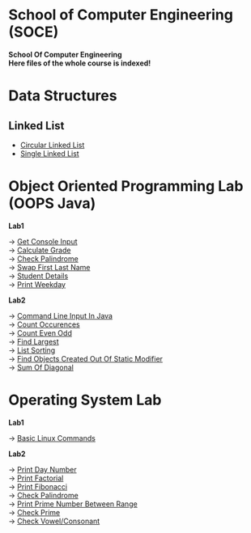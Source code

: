 # School of Computer Engineering (SOCE)
**School Of Computer Engineering**<br/>
**Here files of the whole course is indexed!**

# Data Structures

<h2>Linked List </h2>

* [Circular Linked List](https://github.com/adityaxanand/SOCE/blob/main/Data%20Structures/circularLinkedList.c) <br/>
* [Single Linked List](https://github.com/adityaxanand/SOCE/blob/main/Data%20Structures/singleLinkedList.c) <br/>

# Object Oriented Programming Lab (OOPS Java)

**Lab1**

-> [Get Console Input](https://github.com/adityaxanand/SOCE/blob/main/OOPS%20Java%20Lab/Lab1/getConsoleInputExample.java) <br/>
-> [Calculate Grade](https://github.com/adityaxanand/SOCE/blob/main/OOPS%20Java%20Lab/Lab1/grade.java) <br/>
-> [Check Palindrome](https://github.com/adityaxanand/SOCE/blob/main/OOPS%20Java%20Lab/Lab1/palindromeCheck.java) <br/>
-> [Swap First Last Name](https://github.com/adityaxanand/SOCE/blob/main/OOPS%20Java%20Lab/Lab1/printName.java) <br/>
-> [Student Details](https://github.com/adityaxanand/SOCE/blob/main/OOPS%20Java%20Lab/Lab1/student.java) <br/>
-> [Print Weekday](https://github.com/adityaxanand/SOCE/blob/main/OOPS%20Java%20Lab/Lab1/weekday.java) <br/>

**Lab2**

-> [Command Line Input In Java](https://github.com/adityaxanand/SOCE/blob/main/OOPS%20Java%20Lab/Lab2/commandLineDemo.java) <br/>
-> [Count Occurences](https://github.com/adityaxanand/SOCE/blob/main/OOPS%20Java%20Lab/Lab2/countOccurences.java) <br/>
-> [Count Even Odd](https://github.com/adityaxanand/SOCE/blob/main/OOPS%20Java%20Lab/Lab2/evenOdd.java) <br/>
-> [Find Largest](https://github.com/adityaxanand/SOCE/blob/main/OOPS%20Java%20Lab/Lab2/largestNumber.java) <br/>
-> [List Sorting](https://github.com/adityaxanand/SOCE/blob/main/OOPS%20Java%20Lab/Lab2/sortList.java) <br/>
-> [Find Objects Created Out Of Static Modifier](https://github.com/adityaxanand/SOCE/blob/main/OOPS%20Java%20Lab/Lab2/staticModifier.java) <br/>
-> [Sum Of Diagonal](https://github.com/adityaxanand/SOCE/blob/main/OOPS%20Java%20Lab/Lab2/sumDiagonal.java) <br/>



# Operating System Lab

**Lab1**

-> [Basic Linux Commands](https://github.com/adityaxanand/SOCE/blob/main/OS%20Lab/Lab1/Basic%20Linux%20Commands.txt) <br/>

**Lab2**

-> [Print Day Number](https://github.com/adityaxanand/SOCE/blob/main/OS%20Lab/Lab1/day_number.sh) <br/>
-> [Print Factorial](https://github.com/adityaxanand/SOCE/blob/main/OS%20Lab/Lab1/factorial.sh) <br/>
-> [Print Fibonacci](https://github.com/adityaxanand/SOCE/blob/main/OS%20Lab/Lab1/fibonacci.sh) <br/>
-> [Check Palindrome](https://github.com/adityaxanand/SOCE/blob/main/OS%20Lab/Lab1/palindrome.sh) <br/>
-> [Print Prime Number Between Range](https://github.com/adityaxanand/SOCE/blob/main/OS%20Lab/Lab1/prime_in_range.sh) <br/>
-> [Check Prime](https://github.com/adityaxanand/SOCE/blob/main/OS%20Lab/Lab1/prime.sh) <br/>
-> [Check Vowel/Consonant](https://github.com/adityaxanand/SOCE/blob/main/OS%20Lab/Lab1/vowel_consonant.sh) <br/>